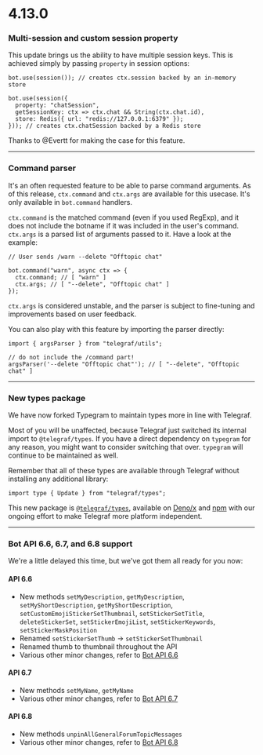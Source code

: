 # 4.13.0

### Multi-session and custom session property

This update brings us the ability to have multiple session keys. This is achieved simply by passing `property` in session options:

```TS
bot.use(session()); // creates ctx.session backed by an in-memory store

bot.use(session({
  property: "chatSession",
  getSessionKey: ctx => ctx.chat && String(ctx.chat.id),
  store: Redis({ url: "redis://127.0.0.1:6379" });
})); // creates ctx.chatSession backed by a Redis store
```

Thanks to @Evertt for making the case for this feature.

---

### Command parser

It's an often requested feature to be able to parse command arguments. As of this release, `ctx.command` and `ctx.args` are available for this usecase. It's only available in `bot.command` handlers.

`ctx.command` is the matched command (even if you used RegExp), and it does not include the botname if it was included in the user's command. `ctx.args` is a parsed list of arguments passed to it. Have a look at the example:

```TS
// User sends /warn --delete "Offtopic chat"

bot.command("warn", async ctx => {
  ctx.command; // [ "warn" ]
  ctx.args; // [ "--delete", "Offtopic chat" ]
});
```

`ctx.args` is considered unstable, and the parser is subject to fine-tuning and improvements based on user feedback.

You can also play with this feature by importing the parser directly:

```TS
import { argsParser } from "telegraf/utils";

// do not include the /command part!
argsParser('--delete "Offtopic chat"'); // [ "--delete", "Offtopic chat" ]
```

---

### New types package

We have now forked Typegram to maintain types more in line with Telegraf.

Most of you will be unaffected, because Telegraf just switched its internal import to `@telegraf/types`. If you have a direct dependency on `typegram` for any reason, you might want to consider switching that over. `typegram` will continue to be maintained as well.

Remember that all of these types are available through Telegraf without installing any additional library:

```TS
import type { Update } from "telegraf/types";
```

This new package is [`@telegraf/types`](https://github.com/telegraf/types), available on [Deno/x](https://deno.land/x/telegraf_types) and [npm](https://www.npmjs.com/package/@telegraf/types) with our ongoing effort to make Telegraf more platform independent.

---

### Bot API 6.6, 6.7, and 6.8 support

We're a little delayed this time, but we've got them all ready for you now:

#### API 6.6

- New methods `setMyDescription`, `getMyDescription`, `setMyShortDescription`, `getMyShortDescription`, ` setCustomEmojiStickerSetThumbnail`, `setStickerSetTitle`, `deleteStickerSet`, `setStickerEmojiList`, `setStickerKeywords`, `setStickerMaskPosition`
- Renamed `setStickerSetThumb` -> `setStickerSetThumbnail`
- Renamed thumb to thumbnail throughout the API
- Various other minor changes, refer to [Bot API 6.6](https://core.telegram.org/bots/api-changelog#march-9-2023)

#### API 6.7

- New methods `setMyName`, `getMyName`
- Various other minor changes, refer to [Bot API 6.7](https://core.telegram.org/bots/api-changelog#april-21-2023)

#### API 6.8

- New methods `unpinAllGeneralForumTopicMessages`
- Various other minor changes, refer to [Bot API 6.8](https://core.telegram.org/bots/api-changelog#august-18-2023)
